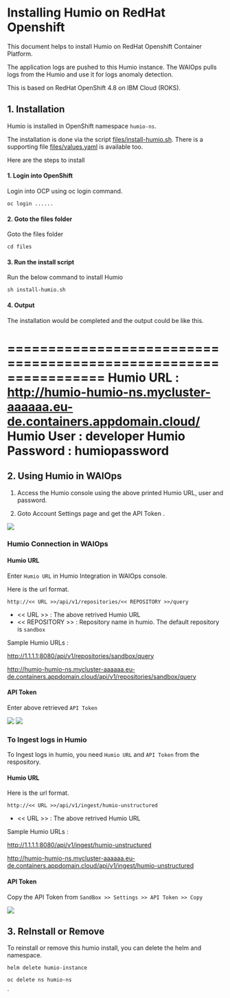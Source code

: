 # Installing Humio on RedHat Openshift

This document helps to install Humio on RedHat Openshift Container Platform.

The application logs are pushed to this Humio instance. The WAIOps pulls logs from the Humio and use it for logs anomaly detection.

This is based on RedHat OpenShift 4.8 on IBM Cloud (ROKS).

## 1. Installation

Humio is installed in OpenShift namespace `humio-ns`.

The installation is done via the script [files/install-humio.sh](./files/install-humio.sh). There is a supporting file [files/values.yaml](./files/values.yaml) is available too.

Here are the steps to install

#### 1. Login into OpenShift

Login into OCP using oc login command.


```
oc login ......
```

#### 2. Goto the files folder


Goto the files folder

```
cd files
```

#### 3. Run the install script


Run the below command to install Humio

```
sh install-humio.sh
```

#### 4. Output
 
The installation would be completed and the output could be like this.

================================================================
Humio URL : http://humio-humio-ns.mycluster-aaaaaa.eu-de.containers.appdomain.cloud/
Humio User : developer
Humio Password : humiopassword
================================================================

## 2. Using Humio in WAIOps

1. Access the Humio console using the above printed Humio URL, user and password.

2. Goto Account Settings page and get the API Token .

<img src="images/image1`.png">

### Humio Connection in WAIOps

#### Humio URL

Enter `Humio URL` in Humio Integration in WAIOps console. 

Here is the url format.
```
http://<< URL >>/api/v1/repositories/<< REPOSITORY >>/query
```

- << URL >> : The above retrived Humio URL
- << REPOSITORY >> : Repository name in humio. The default repository is `sandbox`

Sample Humio URLs  : 

http://1.1.1.1:8080/api/v1/repositories/sandbox/query

http://humio-humio-ns.mycluster-aaaaaa.eu-de.containers.appdomain.cloud/api/v1/repositories/sandbox/query


#### API Token

Enter above retrieved `API Token`

<img src="images/image2`.png">
<img src="images/image3`.png">


### To Ingest logs in Humio

To Ingest logs in humio, you need `Humio URL` and `API Token` from the respository. 

#### Humio URL

Here is the url format.
```
http://<< URL >>/api/v1/ingest/humio-unstructured
```

- << URL >> : The above retrived Humio URL

Sample Humio URLs  : 

http://1.1.1.1:8080/api/v1/ingest/humio-unstructured

http://humio-humio-ns.mycluster-aaaaaa.eu-de.containers.appdomain.cloud/api/v1/ingest/humio-unstructured


#### API Token

Copy the API Token from ` SandBox >> Settings >> API Token >> Copy `


<img src="images/image4`.png">


## 3. ReInstall or Remove

To reinstall or remove this  humio install, you can delete the helm and namespace.

```
helm delete humio-instance

oc delete ns humio-ns
```
`
